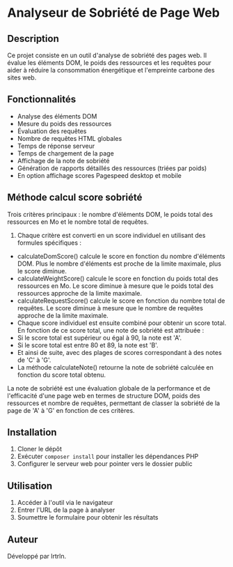 # Analyseur de Sobriété de Page Web

## Description

Ce projet consiste en un outil d'analyse de sobriété des pages web. Il évalue les éléments DOM, le poids des ressources et les requêtes pour aider à réduire la consommation énergétique et l'empreinte carbone des sites web.

## Fonctionnalités

- Analyse des éléments DOM
- Mesure du poids des ressources
- Évaluation des requêtes
- Nombre de requêtes HTML globales
- Temps de réponse serveur
- Temps de chargement de la page
- Affichage de la note de sobriété
- Génération de rapports détaillés des ressources (triées par poids)
- En option affichage scores Pagespeed desktop et mobile

## Méthode calcul score sobriété

Trois critères principaux : le nombre d'éléments DOM, le poids total des ressources en Mo et le nombre total de requêtes.

1. Chaque critère est converti en un score individuel en utilisant des formules spécifiques :

* calculateDomScore() calcule le score en fonction du nombre d'éléments DOM. Plus le nombre d'éléments est proche de la limite maximale, plus le score diminue.
* calculateWeightScore() calcule le score en fonction du poids total des ressources en Mo. Le score diminue à mesure que le poids total des ressources approche de la limite maximale.
* calculateRequestScore() calcule le score en fonction du nombre total de requêtes. Le score diminue à mesure que le nombre de requêtes approche de la limite maximale.
* Chaque score individuel est ensuite combiné pour obtenir un score total. En fonction de ce score total, une note de sobriété est attribuée :
* Si le score total est supérieur ou égal à 90, la note est 'A'.
* Si le score total est entre 80 et 89, la note est 'B'.
* Et ainsi de suite, avec des plages de scores correspondant à des notes de 'C' à 'G'.
* La méthode calculateNote() retourne la note de sobriété calculée en fonction du score total obtenu.

La note de sobriété est une évaluation globale de la performance et de l'efficacité d'une page web en termes de structure DOM, poids des ressources et nombre de requêtes, permettant de classer la sobriété de la page de 'A' à 'G' en fonction de ces critères.

## Installation

1. Cloner le dépôt
2. Exécuter `composer install` pour installer les dépendances PHP
3. Configurer le serveur web pour pointer vers le dossier public

## Utilisation

1. Accéder à l'outil via le navigateur
2. Entrer l'URL de la page à analyser
3. Soumettre le formulaire pour obtenir les résultats

## Auteur

Développé par lrtrln.
